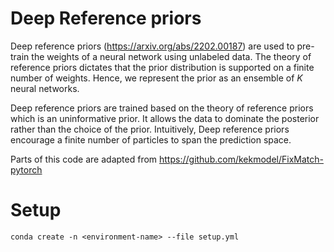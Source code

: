 # Deep Reference priors

Deep reference priors (https://arxiv.org/abs/2202.00187) are used to pre-train
the weights of a neural network using unlabeled data. The theory of reference priors 
dictates that the prior distribution is supported on a finite number of
weights. Hence, we represent the prior as an ensemble of $K$ neural networks.

Deep reference priors are trained based on the theory of reference priors which
is an uninformative prior. It allows the data to dominate the posterior rather
than the choice of the prior. Intuitively, Deep reference priors encourage a
finite number of particles to span the prediction space.


Parts of this code are adapted from https://github.com/kekmodel/FixMatch-pytorch

# Setup

```
conda create -n <environment-name> --file setup.yml
```
